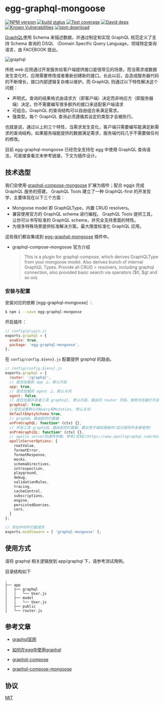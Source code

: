 # egg-graphql-mongoose

[![NPM version][npm-image]][npm-url]
[![build status][action-image]][action-url]
[![Test coverage][codecov-image]][codecov-url]
[![David deps][david-image]][david-url]
[![Known Vulnerabilities][snyk-image]][snyk-url]
[![npm download][download-image]][download-url]
![]()

[npm-image]: https://img.shields.io/npm/v/egg-graphql-mongoose.svg?style=flat-square
[npm-url]: https://npmjs.org/package/egg-graphql-mongoose
[action-image]: https://github.com/Quinton/egg-graphql-mongoose/workflows/build/badge.svg
[action-url]: https://github.com/Quinton/egg-graphql-mongoose/actions
[codecov-image]: https://codecov.io/gh/Quinton/egg-graphql-mongoose/branch/master/graph/badge.svg
[codecov-url]: https://codecov.io/gh/Quinton/egg-graphql-mongoose
[david-image]: https://img.shields.io/david/Quinton/egg-graphql-mongoose.svg?style=flat-square
[david-url]: https://david-dm.org/Quinton/egg-graphql-mongoose
[snyk-image]: https://snyk.io/test/npm/egg-graphql-mongoose/badge.svg?style=flat-square
[snyk-url]: https://snyk.io/test/npm/egg-graphql-mongoose
[download-image]: https://img.shields.io/npm/dm/egg-graphql-mongoose.svg?style=flat-square
[download-url]: https://npmjs.org/package/egg-graphql-mongoose

[GraphQL](http://facebook.github.io/graphql/)使用 Schema 来描述数据，并通过制定和实现 GraphQL 规范定义了支持 Schema 查询的 DSQL （Domain Specific Query Language，领域特定查询语言，由 FACEBOOK 提出。

![graphql](http://upload-images.jianshu.io/upload_images/551828-8d055caea7562605.png?imageMogr2/auto-orient/strip%7CimageView2/2/w/1240)

传统 web 应用通过开发服务给客户端提供接口是很常见的场景。而当需求或数据发生变化时，应用需要修改或者重新创建新的接口。长此以后，会造成服务器代码的不断增长，接口内部逻辑复杂难以维护。而 GraphQL 则通过以下特性解决这个问题：

- 声明式。查询的结果格式由请求方（即客户端）决定而非响应方（即服务器端）决定。你不需要编写很多额外的接口来适配客户端请求
- 可组合。GraphQL 的查询结构可以自由组合来满足需求。
- 强类型。每个 GraphQL 查询必须遵循其设定的类型才会被执行。

也就是说，通过以上的三个特性，当需求发生变化，客户端只需要编写能满足新需求的查询结构，如果服务端能提供的数据满足需求，服务端代码几乎不需要做任何的修改。

目前 egg-graphql-mongoose 已经完全支持在 egg 中使用 GraphQL 查询语法，可直接查看文末参考链接，下文为插件设计。

## 技术选型

我们会使用 [graphql-compose-mongoose](https://github.com/graphql-compose/graphql-compose-mongoose) 扩展为插件；配合 eggjs 完成 GraphQL 服务的搭建。 GraphQL Tools 建立了一种 GraphQL-first 的开发哲学，主要体现在以下三个方面：

- Mongoose model 即 GraphQLType，内置 CRUD resolvers。
- 兼容使用官方的 GraphQL schema 进行编程。 GraphQL Tools 提供工具，让你可以书写标准的 GraphQL schema，并完全支持里面的特性。
- 为很多特殊场景提供标准解决方案。最大限度标准化 GraphQL 应用。

这些我们都会集成到 [egg-graphql-mongoose](https://github.com/Quinton/egg-graphql-mongoose) 插件中。

- graphql-compose-mongoose 官方介绍
  > This is a plugin for graphql-compose, which derives GraphQLType from your mongoose model. Also derives bunch of internal GraphQL Types. Provide all CRUD > resolvers, including graphql connection, also provided basic search via operators ($lt, $gt and so on).

### 安装与配置

安装对应的依赖 [egg-graphql-mongoose] ：

```bash
$ npm i --save egg-graphql-mongoose
```

开启插件：

```js
// config/plugin.js
exports.graphql = {
  enable: true,
  package: 'egg-graphql-mongoose',
};
```

在 `config/config.${env}.js` 配置提供 graphql 的路由。

```js
// config/config.${env}.js
exports.graphql = {
  router: '/graphql',
  // 是否加载到 app 上，默认开启
  app: true,
  // 是否加载到 agent 上，默认关闭
  agent: false,
  // 是否加载开发者工具 graphiql, 默认开启。路由同 router 字段。使用浏览器打开该可见。
  graphiql: true,
  //是否设置默认的Query和Mutation, 默认关闭
  defaultEmptySchema:true,
  // graphQL 路由前的拦截器
  onPreGraphQL: function* (ctx) {},
  // 开发工具 graphiQL 路由前的拦截器，建议用于做权限操作(如只提供开发者使用)
  onPreGraphiQL: function* (ctx) {},
  // apollo server的透传参数，参考[文档](https://www.apollographql.com/docs/apollo-server/api/apollo-server/#parameters)
  apolloServerOptions: {
    rootValue,
    formatError,
    formatResponse,
    mocks,
    schemaDirectives,
    introspection,
    playground,
    debug,
    validationRules,
    tracing,
    cacheControl,
    subscriptions,
    engine,
    persistedQueries,
    cors,
  }
};

// 添加中间件拦截请求
exports.middleware = [ 'graphql-mongoose' ];
```

## 使用方式

请将 graphql 相关逻辑放到 app/graphql 下，请参考测试用例。

目录结构如下

```
.
├── app
│   ├── graphql
│   │   └── User.js
│   ├── model
│   │   └── User.js
│   ├── public
│   └── router.js

```

## 参考文章

- [graphql官网](http://facebook.github.io/graphql)

- [如何在egg中使用graphql](https://github.com/Quinton/egg-graphql-mongoose-example)

- [graphql-compose](https://github.com/nodkz/graphql-compose)

- [graphql-compose-mongoose](https://github.com/graphql-compose/graphql-compose-mongoose)

## 协议

[MIT](LICENSE)
